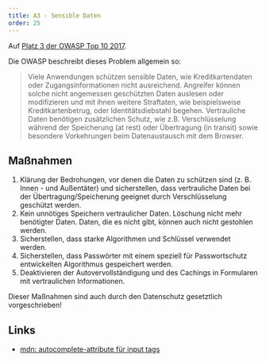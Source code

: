 ```yaml
---
title: A3 - Sensible Daten
order: 25
---
```


Auf [Platz 3 der OWASP Top 10 2017](https://owasp.org/www-project-top-ten/2017/de/A3_2017-Verlust_der_Vertraulichkeit_sensibler_Daten).

Die OWASP beschreibt dieses Problem allgemein so:

> Viele Anwendungen schützen sensible Daten, wie Kreditkartendaten oder Zugangsinformationen nicht ausreichend. Angreifer können solche nicht angemessen geschützten Daten auslesen oder modifizieren und mit ihnen weitere Straftaten, wie beispielsweise Kreditkartenbetrug, oder Identitätsdiebstahl begehen. Vertrauliche Daten benötigen zusätzlichen Schutz, wie z.B. Verschlüsselung während der Speicherung (at rest) oder Übertragung (in transit) sowie besondere Vorkehrungen beim Datenaustausch mit dem Browser.

## Maßnahmen

1. Klärung der Bedrohungen, vor denen die Daten zu schützen sind (z. B. Innen - und Außentäter) und sicherstellen, dass vertrauliche Daten bei der Übertragung/Speicherung geeignet durch Verschlüsselung geschützt werden.
2. Kein unnötiges Speichern vertraulicher Daten. Löschung nicht mehr benötigter Daten. Daten, die es nicht gibt, können auch nicht gestohlen werden.
3. Sicherstellen, dass starke Algorithmen und Schlüssel verwendet werden.
4. Sicherstellen, dass Passwörter mit einem speziell für Passwortschutz entwickelten Algorithmus gespeichert werden.
5. Deaktivieren der Autovervollständigung und des Cachings in Formularen mit vertraulichen Informationen.

Dieser Maßnahmen sind auch durch den Datenschutz gesetztlich vorgeschrieben!

## Links

- [mdn: autocomplete-attribute für input tags](https://developer.mozilla.org/de/docs/Web/HTML/Element/Input#attr-autocomplete)
